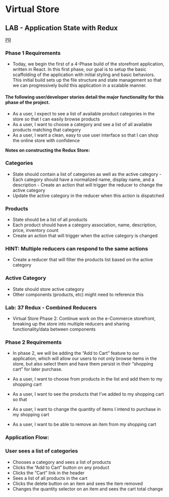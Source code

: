 # Virtual Store
## LAB - Application State with Redux

[PR](https://github.com/nassir1976/storefront/pull/3)

### Phase 1 Requirements

- Today, we begin the first of a 4-Phase build of the storefront application, written in React. In this first phase, our goal is to setup the basic scaffolding of the application with initial styling and basic behaviors. This initial build sets up the file structure and state management so that we can progressively build this application in a scalable manner.


#### The following user/developer stories detail the major functionality for this phase of the project.

- As a user, I expect to see a list of available product categories in the store so that I can easily browse products
- As a user, I want to choose a category and see a list of all available products matching that category
- As a user, I want a clean, easy to use user interface so that I can shop the online store with confidence


**Notes on constructing the Redux Store:**
### Categories
   - State should contain a list of categories as well as the active category
    - Each category should have a normalized name, display name, and a description
    - Create an action that will trigger the reducer to change the active category
   - Update the active category in the reducer when this action is dispatched
### Products
- State should be a list of all products
- Each product should have a category association, name, description, price, inventory count
- Create an action that will trigger when the active category is changed
### HINT: Multiple reducers can respond to the same actions
- Create a reducer that will filter the products list based on the active category
### Active Category
- State should store active category
- Other components (products, etc) might need to reference this


### Lab:  37  Redux - Combined Reducers

- Virtual Store Phase 2: Continue work on the e-Commerce storefront, breaking up the store into multiple reducers and sharing functionality/data between components


### Phase 2 Requirements

- In phase 2, we will be adding the “Add to Cart” feature to our application, which will allow our users to not only browse items in the store, but also select them and have them persist in their “shopping cart” for later purchase.


- As a user, I want to choose from products in the list and add them to my shopping cart
- As a user, I want to see the products that I’ve added to my shopping cart so that
- As a user, I want to change the quantity of items I intend to purchase in my shopping cart
- As a user, I want to be able to remove an item from my shopping cart



### Application Flow:

### User sees a list of categories
- Chooses a category and sees a list of products
- Clicks the “Add to Cart” button on any product
- Clicks the “Cart” link in the header
- Sees a list of all products in the cart
- Clicks the delete button on an item and sees the item removed
- Changes the quantity selector on an item and sees the cart total change